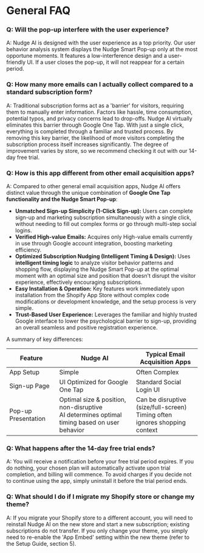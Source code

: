 # General FAQ

### Q: Will the pop-up interfere with the user experience?

A: Nudge AI is designed with the user experience as a top priority. Our user behavior analysis system displays the Nudge Smart Pop-up only at the most opportune moments. It features a low-interference design and a user-friendly UI. If a user closes the pop-up, it will not reappear for a certain period.

### Q: How many more emails can I actually collect compared to a standard subscription form?

A: Traditional subscription forms act as a 'barrier' for visitors, requiring them to manually enter information. Factors like hassle, time consumption, potential typos, and privacy concerns lead to drop-offs. Nudge AI virtually eliminates this barrier through Google One Tap. With just a single click, everything is completed through a familiar and trusted process. By removing this key barrier, the likelihood of more visitors completing the subscription process itself increases significantly. The degree of improvement varies by store, so we recommend checking it out with our 14-day free trial.

### Q: How is this app different from other email acquisition apps?

A: Compared to other general email acquisition apps, Nudge AI offers distinct value through the unique combination of **Google One Tap functionality and the Nudge Smart Pop-up**:

*   **Unmatched Sign-up Simplicity (1-Click Sign-up):** Users can complete sign-up and marketing subscription simultaneously with a single click, without needing to fill out complex forms or go through multi-step social logins.
*   **Verified High-value Emails:** Acquires only High-value emails currently in use through Google account integration, boosting marketing efficiency.
*   **Optimized Subscription Nudging (Intelligent Timing & Design):** Uses **intelligent timing logic** to analyze visitor behavior patterns and shopping flow, displaying the Nudge Smart Pop-up at the optimal moment with an optimal size and position that doesn't disrupt the visitor experience, effectively encouraging subscriptions.
*   **Easy Installation & Operation:** Key features work immediately upon installation from the Shopify App Store without complex code modifications or development knowledge, and the setup process is very simple.
*   **Trust-Based User Experience:** Leverages the familiar and highly trusted Google interface to lower the psychological barrier to sign-up, providing an overall seamless and positive registration experience.

A summary of key differences:

| Feature             | Nudge AI                                                                                                | Typical Email Acquisition Apps                                           |
| ------------------- | ------------------------------------------------------------------------------------------------------- | ------------------------------------------------------------------------ |
| App Setup           | Simple                                                                                                  | Often Complex                                                            |
| Sign-up Page        | UI Optimized for Google One Tap                                                                         | Standard Social Login UI                                                 |
| Pop-up Presentation | Optimal size & position, non-disruptive<br>AI determines optimal timing based on user behavior         | Can be disruptive (size/full-screen)<br>Timing often ignores shopping context |

### Q: What happens after the 14-day free trial ends?

A: You will receive a notification before your free trial period expires. If you do nothing, your chosen plan will automatically activate upon trial completion, and billing will commence. To avoid charges if you decide not to continue using the app, simply uninstall it before the trial period ends.

### Q: What should I do if I migrate my Shopify store or change my theme?

A: If you migrate your Shopify store to a different account, you will need to reinstall Nudge AI on the new store and start a new subscription; existing subscriptions do not transfer. If you only change your theme, you simply need to re-enable the 'App Embed' setting within the new theme (refer to the Setup Guide, section 5).
